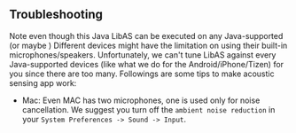 

## Troubleshooting
Note even though this Java LibAS can be executed on any Java-supported (or maybe )
Different devices might have the limitation on using their built-in microphones/speakers.
Unfortunately, we can't tune LibAS against every Java-supported devices (like what we do for the Android/iPhone/Tizen) for you since there are too many.
Followings are some tips to make acoustic sensing app work:
- Mac: Even MAC has two microphones, one is used only for noise cancellation. We suggest you turn off the ``ambient noise reduction`` in your ``System Preferences -> Sound -> Input``.

